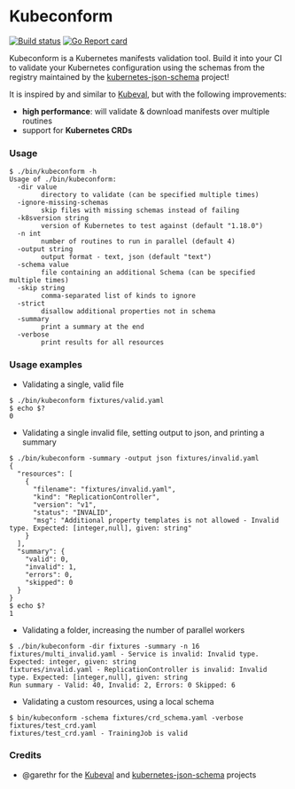 # Kubeconform

[![Build status](https://github.com/yannh/kubeconform/workflows/build/badge.svg?branch=master)](https://github.com/yannh/kubeconform/actions?query=branch%3Amaster)
[![Go Report card](https://goreportcard.com/badge/github.com/yannh/kubeconform)](https://goreportcard.com/report/github.com/yannh/kubeconform)

Kubeconform is a Kubernetes manifests validation tool. Build it into your CI to validate your Kubernetes
configuration using the schemas from the registry maintained by the
[kubernetes-json-schema](https://github.com/instrumenta/kubernetes-json-schema) project!

It is inspired by and similar to [Kubeval](https://github.com/instrumenta/kubeval), but with the
following improvements:
 * **high performance**: will validate & download manifests over multiple routines
 * support for **Kubernetes CRDs**

### Usage

```
$ ./bin/kubeconform -h
Usage of ./bin/kubeconform:
  -dir value
        directory to validate (can be specified multiple times)
  -ignore-missing-schemas
        skip files with missing schemas instead of failing
  -k8sversion string
        version of Kubernetes to test against (default "1.18.0")
  -n int
        number of routines to run in parallel (default 4)
  -output string
        output format - text, json (default "text")
  -schema value
        file containing an additional Schema (can be specified multiple times)
  -skip string
        comma-separated list of kinds to ignore
  -strict
        disallow additional properties not in schema
  -summary
        print a summary at the end
  -verbose
        print results for all resources
```

### Usage examples

* Validating a single, valid file
```
$ ./bin/kubeconform fixtures/valid.yaml
$ echo $?
0
```

* Validating a single invalid file, setting output to json, and printing a summary
```
$ ./bin/kubeconform -summary -output json fixtures/invalid.yaml
{
  "resources": [
    {
      "filename": "fixtures/invalid.yaml",
      "kind": "ReplicationController",
      "version": "v1",
      "status": "INVALID",
      "msg": "Additional property templates is not allowed - Invalid type. Expected: [integer,null], given: string"
    }
  ],
  "summary": {
    "valid": 0,
    "invalid": 1,
    "errors": 0,
    "skipped": 0
  }
}
$ echo $?
1
```

* Validating a folder, increasing the number of parallel workers
```
$ ./bin/kubeconform -dir fixtures -summary -n 16
fixtures/multi_invalid.yaml - Service is invalid: Invalid type. Expected: integer, given: string
fixtures/invalid.yaml - ReplicationController is invalid: Invalid type. Expected: [integer,null], given: string
Run summary - Valid: 40, Invalid: 2, Errors: 0 Skipped: 6
```

* Validating a custom resources, using a local schema

```
$ bin/kubeconform -schema fixtures/crd_schema.yaml -verbose fixtures/test_crd.yaml
fixtures/test_crd.yaml - TrainingJob is valid
```

### Credits

 * @garethr for the [Kubeval](https://github.com/instrumenta/kubeval) and
 [kubernetes-json-schema](https://github.com/instrumenta/kubernetes-json-schema) projects
